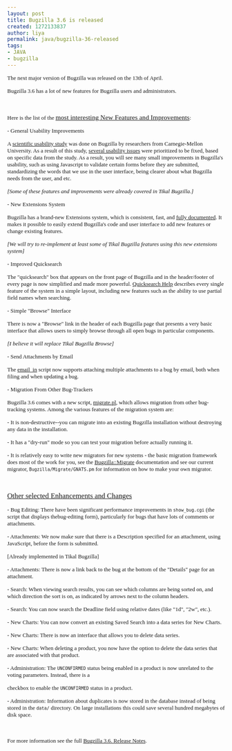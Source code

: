```yaml
---
layout: post
title: Bugzilla 3.6 is released
created: 1272133837
author: liya
permalink: java/bugzilla-36-released
tags:
- JAVA
- bugzilla
---
```

<p><span style="font-family: Verdana;"><span style="font-size: small;">The  next major version of Bugzilla was released on the 13th of April.</span></span></p>
<p><span style="font-family: Verdana;"><span style="font-size: small;"> Bugzilla  3.6 has a     lot of new features for Bugzilla users and administrators.</span></span></p>
<p><span style="font-family: Verdana;"><span style="font-size: small;"><br />
</span></span></p>
<p><span style="font-family: Verdana;"><span style="font-size: small;"> Here  is the list of the <span style="font-size: larger;"><u>most interesting New Features and Improvements</u></span>:</span></span></p>
<p><span style="font-family: Verdana;"><span style="font-size: small;">- General  Usability Improvements</span></span></p>
<p class="rteindent1"><span style="font-family: Verdana;"><span style="font-size: small;">A </span></span><span style="font-size: small;"><a href="https://wiki.mozilla.org/Bugzilla:CMU_HCI_Research_2008"><span style="font-family: Verdana;">scientific     usability study</span></a></span><span style="font-family: Verdana;"><span style="font-size: small;"> was done on Bugzilla by researchers   from Carnegie-Mellon University. As a result of this study,   </span></span><span style="font-size: small;"><a href="https://bugzilla.mozilla.org/showdependencytree.cgi?id=490786&amp;hide_resolved=0"><span style="font-family: Verdana;">several     usability issues</span></a></span><span style="font-family: Verdana;"><span style="font-size: small;"> were prioritized to be fixed, based on specific  data   from the study. As a result, you will see many small improvements in  Bugzilla's   usability, such as using Javascript to validate certain forms before   they are submitted, standardizing the words that we use in the user  interface,   being clearer about what Bugzilla needs from the user,   and etc.</span><br />
</span></p>
<p class="rteindent1"><span style="font-family: Verdana;"><span style="font-size: small;"> <em>[Some of these features and improvements were already  covered in Tikal  Bugzilla.]</em></span><br />
</span></p>
<p><span style="font-family: Verdana;"><span style="font-size: small;">- New Extensions System</span></span></p>
<p class="rteindent1"><span style="font-family: Verdana;"><span style="font-size: small;">Bugzilla has a  brand-new Extensions system, which is   consistent, fast, and   </span></span><span style="font-size: small;"><a href="http://www.bugzilla.org/docs/3.6/en/html/api/Bugzilla/Extension.html"><span style="font-family: Verdana;">fully     documented</span></a></span><span style="font-family: Verdana;"><span style="font-size: small;">. It makes it possible to easily extend Bugzilla's   code and user interface to add new features or change existing  features.</span><br />
</span></p>
<p class="rteindent1"><span style="font-family: Verdana;"><span style="font-size: small;"> <em>[We will try to re-implement at least some of Tikal  Bugzilla features using this new extensions system]</em></span><br />
</span></p>
<p><span style="font-family: Verdana;"><span style="font-size: small;">- Improved  Quicksearch</span></span></p>
<p class="rteindent1"><span style="font-family: Verdana;"><span style="font-size: small;">The &quot;quicksearch&quot; box that appears on the front page of   Bugzilla and in the header/footer of every page   is now simplified and made more powerful. </span></span><span style="font-size: small;"><a href="http://www.bugzilla.org/releases/3.6/page.cgi?id=quicksearch.html"><span style="font-family: Verdana;">Quicksearch   Help</span></a></span><span style="font-family: Verdana;"><span style="font-size: small;"> describes every single feature of the system in a simple  layout,   including new features such as the ability to use partial field names   when searching.</span></span></p>
<p><span style="font-family: Verdana;"><span style="font-size: small;">- Simple &quot;Browse&quot; Interface</span></span></p>
<p class="rteindent1"><span style="font-family: Verdana;"><span style="font-size: small;">There is  now a &quot;Browse&quot; link in the header of each Bugzilla   page that presents a very basic interface that allows users to simply   browse through all open bugs in particular components.</span><br />
</span></p>
<p class="rteindent1"><span style="font-family: Verdana;"><span style="font-size: small;"> <em>[I believe  it will replace Tikal Bugzilla Browse]</em></span><br />
</span></p>
<p><span style="font-family: Verdana;"><span style="font-size: small;">- Send Attachments  by Email</span></span></p>
<p class="rteindent1"><span style="font-family: Verdana;"><span style="font-size: small;">The </span></span><span style="font-size: small;"><a href="http://www.bugzilla.org/docs/3.6/en/html/api/email_in.html"><span style="font-family: Verdana;">email_in</span></a></span><span style="font-family: Verdana;"><span style="font-size: small;">   script now supports attaching multiple attachments to a bug   by email, both when filing and when updating a bug.</span><br />
</span></p>
<p><span style="font-family: Verdana;"><span style="font-size: small;">- Migration  From Other Bug-Trackers</span> <br />
</span></p>
<p class="rteindent1"><span style="font-family: Verdana;"><span style="font-size: medium;"><span style="font-size: small;">Bugzilla 3.6 comes with a new script,   </span></span></span><span style="font-size: medium;"><span style="font-size: small;"><a href="http://www.bugzilla.org/docs/3.6/en/html/api/migrate.html"><span style="font-family: Verdana;">migrate.pl</span></a></span></span><span style="font-family: Verdana;"><span style="font-size: medium;"><span style="font-size: small;">,   which allows migration from other bug-tracking systems.   Among the various features of the migration system are:</span></span><br />
</span></p>
<p class="rteindent2"><span style="font-family: Verdana;"><span style="font-size: medium;"><span style="font-size: small;"> - It is  non-destructive--you can migrate into an existing     Bugzilla installation without destroying any data     in the installation.</span></span><br />
</span></p>
<p class="rteindent2"><span style="font-family: Verdana;"><span style="font-size: medium;"><span style="font-size: small;"> - It has a &quot;dry-run&quot; mode so you can test  your migration     before actually running it.</span></span><br />
</span></p>
<p class="rteindent2"><span style="font-family: Verdana;"><span style="font-size: medium;"><span style="font-size: small;"> - It is relatively easy to write new  migrators for new systems - the basic migration framework does most of  the  work     for you, see the     </span></span></span><span style="font-size: medium;"><span style="font-size: small;"><a href="http://www.bugzilla.org/docs/3.6/en/html/api/Bugzilla/Migrate.html"><span style="font-family: Verdana;">Bugzilla::Migrate</span></a></span></span><span style="font-family: Verdana;"><span style="font-size: medium;"><span style="font-size: small;">     documentation and see our current migrator,     <kbd>Bugzilla/Migrate/GNATS.pm</kbd> for information on how to make  your     own migrator.</span></span><br />
</span></p>
<p><span style="font-family: Verdana;">&nbsp;</span></p>
<p><span style="font-family: Verdana;"><span style="font-size: larger;"><u>Other selected Enhancements and Changes</u></span></span></p>
<p><span style="font-family: Verdana;"><span style="font-size: small;">- Bug  Editing: There have been significant performance     improvements in <kbd>show_bug.cgi</kbd> (the script that displays  thebug-editing form), particularly for bugs that     have lots of comments or attachments.</span></span></p>
<p><span style="font-family: Verdana;"><span style="font-size: small;">- Attachments: We now make sure that there is     a Description specified for an attachment, using JavaScript, before     the form is submitted.</span></span></p>
<p><span style="font-family: Verdana;"><span style="font-size: small;"> [Already implemented in Tikal Bugzilla]</span></span></p>
<p><span style="font-family: Verdana;"><span style="font-size: small;">- Attachments: There is now a link back to the bug     at the bottom of the &quot;Details&quot; page for an attachment.</span></span></p>
<p><span style="font-family: Verdana;"><span style="font-size: small;">- Search: When viewing search results, you can see which  columns  are     being sorted on, and which direction the sort is on, as indicated     by arrows next to the column headers.</span></span></p>
<p><span style="font-family: Verdana;"><span style="font-size: small;">- Search: You can now search the Deadline field using relative     dates (like &quot;1d&quot;, &quot;2w&quot;, etc.).</span></span></p>
<p><span style="font-family: Verdana;"><span style="font-size: small;">- New Charts: You can now convert an existing Saved Search     into a data series for New Charts.</span></span></p>
<p><span style="font-family: Verdana;"><span style="font-size: small;">- New Charts: There is now an interface that allows you to     delete data series.</span></span></p>
<p><span style="font-family: Verdana;"><span style="font-size: small;">- New Charts: When deleting a product, you now have the  option     to delete the data series that are associated with that product.</span></span></p>
<p><span style="font-family: Verdana;"><span style="font-size: small;">- Administration: The <kbd>UNCONFIRMED</kbd> status being  enabled in a product     is now unrelated to the voting parameters. Instead, there is a</span></span></p>
<p><span style="font-family: Verdana;"> <span style="font-size: small;">checkbox     to enable the <kbd>UNCONFIRMED</kbd> status in a product.</span></span></p>
<p><span style="font-family: Verdana;"><span style="font-size: small;">- Administration: Information about duplicates is now stored in  the database instead     of being stored in the <kbd>data/</kbd> directory. On large  installations     this could save several hundred megabytes of disk space.</span></span></p>
<p><span style="font-family: Verdana;">&nbsp;</span></p>
<p><span style="font-family: Verdana;"><span style="font-size: small;"> </span></span></p>
<p><span style="font-family: Verdana;"><span style="font-size: small;">For more information see the full </span></span><span style="font-size: small;"><a href="http://www.bugzilla.org/releases/3.6/release-notes.html"><span style="font-family: Verdana;">Bugzilla  3.6. Release Notes</span></a><span style="font-family: Verdana;">.<br />
</span></span></p>
<p><span style="font-family: Verdana;">&nbsp;</span></p>
<p><span style="font-family: Verdana;"><br />
</span></p>
